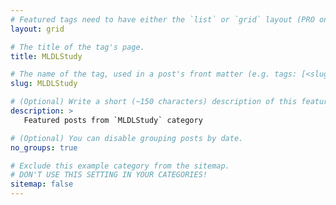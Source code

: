 ```yaml
---
# Featured tags need to have either the `list` or `grid` layout (PRO only).
layout: grid

# The title of the tag's page.
title: MLDLStudy

# The name of the tag, used in a post's front matter (e.g. tags: [<slug>]).
slug: MLDLStudy

# (Optional) Write a short (~150 characters) description of this featured tag.
description: >
   Featured posts from `MLDLStudy` category

# (Optional) You can disable grouping posts by date.
no_groups: true

# Exclude this example category from the sitemap.
# DON'T USE THIS SETTING IN YOUR CATEGORIES!
sitemap: false
---
```

